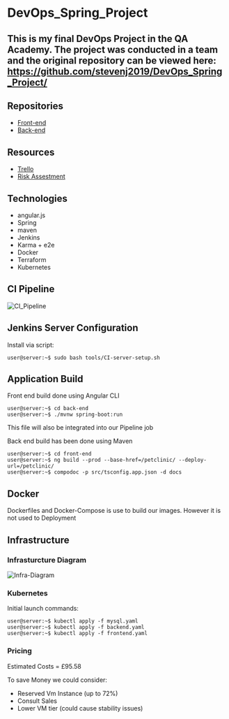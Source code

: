 # DevOps_Spring_Project
## This is my final DevOps Project in the QA Academy. The project was conducted in a team and the original repository can be viewed here: https://github.com/stevenj2019/DevOps_Spring_Project/
## Repositories 

+ [Front-end](https://github.com/spring-petclinic/spring-petclinic-angular)
+ [Back-end](https://github.com/spring-petclinic/spring-petclinic-rest)

## Resources
+ [Trello](https://trello.com/b/iionyJG6/final-project)
+ [Risk Assestment](https://docs.google.com/spreadsheets/d/1e9dNWcu6ro9YcTkmCDNhyVzRHGwjEr3RxXqMkqxVKZE/edit#gid=0)

## Technologies 
+ angular.js 
+ Spring
+ maven 
+ Jenkins 
+ Karma + e2e
+ Docker 
+ Terraform 
+ Kubernetes

## CI Pipeline

 ![CI_Pipeline](https://imagizer.imageshack.com/img924/5483/RfIR55.png)

## Jenkins Server Configuration 

Install via script:
```console
user@server:~$ sudo bash tools/CI-server-setup.sh
```

## Application Build 

Front end build done using Angular CLI 

```console
user@server:~$ cd back-end
user@server:~$ ./mvnw spring-boot:run
```

This file will also be integrated into our Pipeline job

Back end build has been done using Maven 

```console
user@server:~$ cd front-end
user@server:~$ ng build --prod --base-href=/petclinic/ --deploy-url=/petclinic/
user@server:~$ compodoc -p src/tsconfig.app.json -d docs
```
## Docker 

Dockerfiles and Docker-Compose is use to build our images. However it is not used to Deployment

## Infrastructure 

### Infrasturcture Diagram 
![Infra-Diagram](https://imagizer.imageshack.com/img923/5626/piEWWK.png)

### Kubernetes
Initial launch commands:
 
```console
user@server:~$ kubectl apply -f mysql.yaml
user@server:~$ kubectl apply -f backend.yaml
user@server:~$ kubectl apply -f frontend.yaml
```
### Pricing 

Estimated Costs = £95.58 

To save Money we could consider: 
+ Reserved Vm Instance (up to 72%)
+ Consult Sales
+ Lower VM tier (could cause stability issues)
